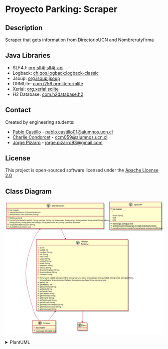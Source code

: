 # Proyecto Parking: Scraper

## Description
  Scraper that gets information from DirectorioUCN and Nombrerutyfirma

## Java Libraries

* SLF4J: [org.slf4j:slf4j-api](https://mvnrepository.com/artifact/org.slf4j/slf4j-api)
* Logback: [ch.qos.logback:logback-classic](https://mvnrepository.com/artifact/ch.qos.logback/logback-classic)
* Jsoup: [org.jsoup:jsoup](https://mvnrepository.com/artifact/org.jsoup/jsoup)
* ORMLite: [com.j256.ormlite:ormlite](https://mvnrepository.com/artifact/com.j256.ormlite/ormlite-android)
* Xerial: [org.xerial:sqlite](https://mvnrepository.com/artifact/org.xerial/sqlite-jdbc)
* H2 Database: [com.h2database:h2](https://mvnrepository.com/artifact/com.h2database/h2)

##  Contact
  Created by engineering students:
  - [Pablo Castillo](https://github.com/Pablo-Castillo)	-	<pablo.castillo01@alumnos.ucn.cl>
  - [Charlie Condorcet](https://github.com/charliecondorcet)	-	<ccm059@alumnos.ucn.cl>
  - [Jorge Pizarro](https://github.com/JorgePT93)	-	<jorge.pizarro93@gmail.com>
  
  
##  License
  This project is open-sourced software licensed under the [Apache License 2.0](https://www.apache.org/licenses/LICENSE-2.0)

## Class Diagram

![](class.svg)

<details><summary>PlantUML</summary>
<p>

```
@startuml

class Scraper {
    -log: Logger
    {static} - docDirectoryUcn: String
    {static} - docNomRutFirm: String
    +Main()
}

class DbInteraction{

    -log: Logger
    -connectionSource: ConnectionSource
    -personaDao: Dao <Persona,String>
    
    +DbInteraction()
    +formatToPersona(webId: int, nombre: String, rut: String, sexo: String, cargo: String, unidad: String, email: String, telefono: String, oficina: String, direccionTrabajo: String,
    direccionCasa: String, comuna: String): boolean
    +emptyToNull(var: String): String
    +closeDbConnection(): void
}
class Persona <<Entity>>{
    -webId: String
    -nombre: String
    -rut: String
    -sexo: Sexo
    -cargo: String
    -unidad: String
    -email: String
    -telefono: String
    -oficina: String
    -direccionTrabajo: String
    -direccionCasa: String
    -comuna: String
    +Persona(webId: int, nombre: String,rut: String, sexo: Sexo, cargo: String, unidad: String, email: String, telefono: String, 
    oficina: String, direccionTrabajo: String, direccionCasa: String, comuna: String): void
    +getId(): int
    +getWebId(): int
    +getNombre(): String
    +getRut(): String
    +getSexo(): Sexo
    +getCargo(): String
    +getUnidad(): String
    +getEmail(): String
    +getTelefono(): String
    +getOficina(): String
    +getDireccionTrabajo(): String
    +getDireccionCasa(): String
    +getComuna(): String
}

enum Sexo{
    VAR,
    MUJ
}

Persona --> Sexo
Persona <-- Scraper
DbInteraction <-- Scraper
DbInteraction --> Persona

@enduml
```

</p>
</details>
